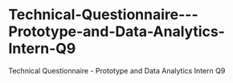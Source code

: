 # Technical-Questionnaire---Prototype-and-Data-Analytics-Intern-Q9
Technical Questionnaire - Prototype and Data Analytics Intern Q9
